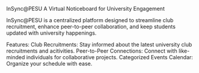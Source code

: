 InSync@PESU
A Virtual Noticeboard for University Engagement

InSync@PESU is a centralized platform designed to streamline club recruitment, enhance peer-to-peer collaboration, and keep students updated with university happenings.

Features:
Club Recruitments: Stay informed about the latest university club recruitments and acitivities.
Peer-to-Peer Connections: Connect with like-minded individuals for collaborative projects.
Categorized Events Calendar: Organize your schedule with ease.
